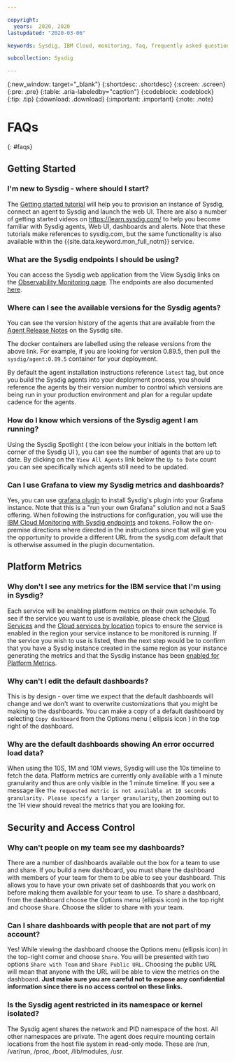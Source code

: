 ```yaml
---

copyright:
  years:  2020, 2020
lastupdated: "2020-03-06"

keywords: Sysdig, IBM Cloud, monitoring, faq, frequently asked questions

subcollection: Sysdig

---
```


{:new_window: target="_blank"}
{:shortdesc: .shortdesc}
{:screen: .screen}
{:pre: .pre}
{:table: .aria-labeledby="caption"}
{:codeblock: .codeblock}
{:tip: .tip}
{:download: .download}
{:important: .important}
{:note: .note}

# FAQs
{: #faqs}

## Getting Started

### I'm new to Sysdig - where should I start?

The [Getting started tutorial](/docs/Monitoring-with-Sysdig?topic=Sysdig-getting-started#prereqs) will help you to provision an instance of Sysdig, connect an agent to Sysdig and launch the web UI.  There are also a number of getting started videos on https://learn.sysdig.com/ to help you become familiar with Sysdig agents, Web UI, dashboards and alerts.  Note that these tutorials make references to sysdig.com, but the same functionality is also available within the {{site.data.keyword.mon_full_notm}} service.

### What are the Sysdig endpoints I should be using?

You can access the Sysdig web application from the View Sysdig links on the [Observability Monitoring page](https://cloud.ibm.com/observe/monitoring).  The endpoints are also documented [here](/docs/Monitoring-with-Sysdig?topic=Sysdig-endpoints).

### Where can I see the available versions for the Sysdig agents?

You can see the version history of the agents that are available from the [Agent Release Notes](https://docs.sysdig.com/en/sysdig-agent-release-notes.html) on the Sysdig site.

The docker containers are labelled using the release versions from the above link.  For example, if you are looking for version 0.89.5, then pull the `sysdig/agent:0.89.5` container for your deployment.

By default the agent installation instructions reference `latest` tag, but once you build the Sysdig agents into your deployment process, you should reference the agents by their version number to control which versions are being run in your production environment and plan for a regular update cadence for the agents.

### How do I know which versions of the Sysdig agent I am running?

Using the Sysdig Spotlight ( the icon below your initials in the bottom left corner of the Sysdig UI ), you can see the number of agents that are up to date.  By clicking on the `View All Agents` link below the `Up to Date` count you can see specifically which agents still need to be updated.

### Can I use Grafana to view my Sysdig metrics and dashboards?

Yes, you can use [grafana plugin](https://github.com/draios/grafana-sysdig-datasource) to install Sysdig's plugin into your Grafana instance.  Note that this is a "run your own Grafana" solution and not a SaaS offering.  When following the instructions for configuration, you will use the [IBM Cloud Monitoring with Sysdig endpoints](/docs/Monitoring-with-Sysdig?topic=Sysdig-endpoints) and tokens.  Follow the on-premise directions where directed in the instructions since that will give you the opportunity to provide a different URL from the sysdig.com default that is otherwise assumed in the plugin documentation.


## Platform Metrics

### Why don't I see any metrics for the IBM service that I'm using in Sysdig?

Each service will be enabling platform metrics on their own schedule.  To see if the service you want to use is available, please check the [Cloud Services](/docs/Monitoring-with-Sysdig?topic=Sysdig-cloud_services) and the [Cloud services by location](/docs/Monitoring-with-Sysdig?topic=Sysdig-cloud_services_locations) topics to ensure the service is enabled in the region your service instance to be monitored is running.  If the service you wish to use is listed, then the next step would be to confirm that you have a Sysdig instance created in the same region as your instance generating the metrics and that the Sysdig instance has been [enabled for Platform Metrics](/docs/Monitoring-with-Sysdig?topic=Sysdig-platform_metrics_enabling).

### Why can't I edit the default dashboards?

This is by design - over time we expect that the default dashboards will change and we don't want to overwrite customizations that you might be making to the dashboards.  You can make a copy of a default dashboard by selecting `Copy dashboard` from the Options menu ( ellipsis icon ) in the top right of the dashboard.

### Why are the default dashboards showing An error occurred load data?

When using the 10S, 1M and 10M views, Sysdig will use the 10s timeline to fetch the data.  Platform metrics are currently only available with a 1 minute granularity and thus are only visible in the 1 minute timeline.  If you see a message like `The requested metric is not available at 10 seconds granularity. Please specify a larger granularity`, then zooming out to the 1H view should reveal the metrics that you are looking for.

## Security and Access Control

### Why can't people on my team see my dashboards?

There are a number of dashboards available out the box for a team to use and share.  If you build a new dashboard, you must share the dashboard with members of your team for them to be able to see your dashboard.  This allows you to have your own private set of dashboards that you work on before making them available for your team to use.  To share a dashboard, from the dashboard choose the Options menu (ellipsis icon) in the top right and choose `Share`.  Choose the slider to share with your team.

### Can I share dashboards with people that are not part of my account?

Yes!  While viewing the dashboard choose the Options menu (ellipsis icon) in the top-right corner and choose `Share`.  You will be presented with two options `Share with Team` and `Share Public URL`.  Choosing the public URL will mean that anyone with the URL will be able to view the metrics on the dashboard.  **Just make sure you are careful not to expose any confidential information since there is no access control on these links.**

### Is the Sysdig agent restricted in its namespace or kernel isolated?

The Sysdig agent shares the network and PID namespace of the host.  All other namespaces are private.
The agent does require mounting certain locations from the host file system in read-only mode. These are /run, /var/run, /proc, /boot, /lib/modules, /usr.

